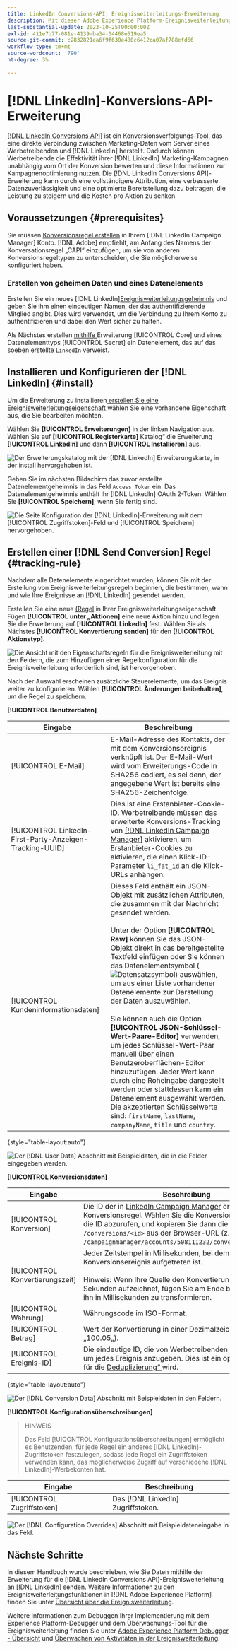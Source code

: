 ```yaml
---
title: LinkedIn Conversions-API, Ereignisweiterleitungs-Erweiterung
description: Mit dieser Adobe Experience Platform-Ereignisweiterleitungserweiterung können Sie die Leistung Ihrer LinkedIn-Marketing-Kampagne messen.
last-substantial-update: 2023-10-25T00:00:00Z
exl-id: 411e7b77-081e-4139-ba34-04468e519ea5
source-git-commit: c2832821ea6f9f630e480c6412ca07af788efd66
workflow-type: tm+mt
source-wordcount: '790'
ht-degree: 3%

---
```


# [!DNL LinkedIn]-Konversions-API-Erweiterung

[[!DNL LinkedIn Conversions API]](https://learn.microsoft.com/en-us/linkedin/marketing/integrations/ads-reporting/conversions-api) ist ein Konversionsverfolgungs-Tool, das eine direkte Verbindung zwischen Marketing-Daten vom Server eines Werbetreibenden und [!DNL LinkedIn] herstellt. Dadurch können Werbetreibende die Effektivität ihrer [!DNL LinkedIn] Marketing-Kampagnen unabhängig vom Ort der Konversion bewerten und diese Informationen zur Kampagnenoptimierung nutzen. Die [!DNL LinkedIn Conversions API]-Erweiterung kann durch eine vollständigere Attribution, eine verbesserte Datenzuverlässigkeit und eine optimierte Bereitstellung dazu beitragen, die Leistung zu steigern und die Kosten pro Aktion zu senken.

## Voraussetzungen {#prerequisites}

Sie müssen [Konversionsregel erstellen](https://www.linkedin.com/help/lms/answer/a1657171) in Ihrem [!DNL LinkedIn Campaign Manager] Konto. [!DNL Adobe] empfiehlt, am Anfang des Namens der Konversationsregel „CAPI“ einzufügen, um sie von anderen Konversionsregeltypen zu unterscheiden, die Sie möglicherweise konfiguriert haben.

### Erstellen von geheimen Daten und eines Datenelements

Erstellen Sie ein neues [!DNL LinkedIn][Ereignisweiterleitungsgeheimnis](../../../ui/event-forwarding/secrets.md) und geben Sie ihm einen eindeutigen Namen, der das authentifizierende Mitglied angibt. Dies wird verwendet, um die Verbindung zu Ihrem Konto zu authentifizieren und dabei den Wert sicher zu halten.

Als Nächstes erstellen [ mithilfe ](../../../ui/managing-resources/data-elements.md#create-a-data-element) Erweiterung [!UICONTROL Core] und eines Datenelementtyps [!UICONTROL Secret] ein Datenelement, das auf das soeben erstellte `LinkedIn` verweist.

## Installieren und Konfigurieren der [!DNL LinkedIn] {#install}

Um die Erweiterung zu installieren[ erstellen Sie eine Ereignisweiterleitungseigenschaft ](../../../ui/event-forwarding/overview.md#properties) wählen Sie eine vorhandene Eigenschaft aus, die Sie bearbeiten möchten.

Wählen Sie **[!UICONTROL Erweiterungen]** in der linken Navigation aus. Wählen Sie auf **[!UICONTROL Registerkarte]** Katalog“ die Erweiterung **[!UICONTROL LinkedIn]** und dann **[!UICONTROL Installieren]** aus.

![Der Erweiterungskatalog mit der [!DNL LinkedIn] Erweiterungskarte, in der install hervorgehoben ist.](../../../images/extensions/server/linkedin/install-extension.png)

Geben Sie im nächsten Bildschirm das zuvor erstellte Datenelementgeheimnis in das Feld `Access Token` ein. Das Datenelementgeheimnis enthält Ihr [!DNL LinkedIn] OAuth 2-Token. Wählen Sie **[!UICONTROL Speichern]**, wenn Sie fertig sind.

![Die Seite Konfiguration der [!DNL LinkedIn]-Erweiterung mit dem [!UICONTROL Zugriffstoken]-Feld und [!UICONTROL Speichern] hervorgehoben.](../../../images/extensions/server/linkedin/configure-extension.png)

## Erstellen einer [!DNL Send Conversion] Regel {#tracking-rule}

Nachdem alle Datenelemente eingerichtet wurden, können Sie mit der Erstellung von Ereignisweiterleitungsregeln beginnen, die bestimmen, wann und wie Ihre Ereignisse an [!DNL LinkedIn] gesendet werden.

Erstellen Sie eine neue [ (Regel](../../../ui/managing-resources/rules.md) in Ihrer Ereignisweiterleitungseigenschaft. Fügen **[!UICONTROL unter „Aktionen]** eine neue Aktion hinzu und legen Sie die Erweiterung auf **[!UICONTROL LinkedIn]** fest. Wählen Sie als Nächstes **[!UICONTROL Konvertierung senden]** für den **[!UICONTROL Aktionstyp]**.

![Die Ansicht mit den Eigenschaftsregeln für die Ereignisweiterleitung mit den Feldern, die zum Hinzufügen einer Regelkonfiguration für die Ereignisweiterleitung erforderlich sind, ist hervorgehoben.](../../../images/extensions/server/linkedin/linkedin-event-action.png)

Nach der Auswahl erscheinen zusätzliche Steuerelemente, um das Ereignis weiter zu konfigurieren. Wählen **[!UICONTROL Änderungen beibehalten]**, um die Regel zu speichern.

**[!UICONTROL Benutzerdaten]**

| Eingabe | Beschreibung |
| --- | --- |
| [!UICONTROL E-Mail] | E-Mail-Adresse des Kontakts, der mit dem Konversionsereignis verknüpft ist. Der E-Mail-Wert wird vom Erweiterungs-Code in SHA256 codiert, es sei denn, der angegebene Wert ist bereits eine SHA256-Zeichenfolge. |
| [!UICONTROL LinkedIn-First-Party-Anzeigen-Tracking-UUID] | Dies ist eine Erstanbieter-Cookie-ID. Werbetreibende müssen das erweiterte Konversions-Tracking von [[!DNL LinkedIn Campaign Manager]](https://www.linkedin.com/help/lms/answer/a423304/enable-first-party-cookies-on-a-linkedin-insight-tag) aktivieren, um Erstanbieter-Cookies zu aktivieren, die einen Klick-ID-Parameter `li_fat_id` an die Klick-URLs anhängen. |
| [!UICONTROL Kundeninformationsdaten] | Dieses Feld enthält ein JSON-Objekt mit zusätzlichen Attributen, die zusammen mit der Nachricht gesendet werden.<br><br>Unter der Option **[!UICONTROL Raw]** können Sie das JSON-Objekt direkt in das bereitgestellte Textfeld einfügen oder Sie können das Datenelementsymbol (![Datensatzsymbol](/help/images/icons/database.png)) auswählen, um aus einer Liste vorhandener Datenelemente zur Darstellung der Daten auszuwählen.<br><br>Sie können auch die Option **[!UICONTROL JSON-Schlüssel-Wert-Paare-Editor]** verwenden, um jedes Schlüssel-Wert-Paar manuell über einen Benutzeroberflächen-Editor hinzuzufügen. Jeder Wert kann durch eine Roheingabe dargestellt werden oder stattdessen kann ein Datenelement ausgewählt werden. Die akzeptierten Schlüsselwerte sind: `firstName`, `lastName`, `companyName`, `title` und `country`. |

{style="table-layout:auto"}

![Der [!DNL User Data] Abschnitt mit Beispieldaten, die in die Felder eingegeben werden.](../../../images/extensions/server/linkedin/configure-extension-user-data.png)

**[!UICONTROL Konversionsdaten]**

| Eingabe | Beschreibung |
| --- | --- |
| [!UICONTROL Konversion] | Die ID der in [LinkedIn Campaign Manager](https://www.linkedin.com/help/lms/answer/a1657171) erstellten Konversionsregel. Wählen Sie die Konversionsregel aus, um die ID abzurufen, und kopieren Sie dann die ID wie `/conversions/<id>` aus der Browser-URL (z. B. `/campaignmanager/accounts/508111232/conversions/15588877`). |
| [!UICONTROL Konvertierungszeit] | Jeder Zeitstempel in Millisekunden, bei dem das Konversionsereignis aufgetreten ist. <br><br> Hinweis: Wenn Ihre Quelle den Konvertierungszeitstempel in Sekunden aufzeichnet, fügen Sie am Ende bitte 000 ein, um ihn in Millisekunden zu transformieren. |
| [!UICONTROL Währung] | Währungscode im ISO-Format. |
| [!UICONTROL Betrag] | Wert der Konvertierung in einer Dezimalzeichenfolge (z. B. „100.05„). |
| [!UICONTROL Ereignis-ID] | Die eindeutige ID, die von Werbetreibenden generiert wird, um jedes Ereignis anzugeben. Dies ist ein optionales Feld, das für die [Deduplizierung“ ](https://learn.microsoft.com/en-us/linkedin/marketing/conversions/deduplication?view=li-lms-2024-02) wird. |

{style="table-layout:auto"}

![Der [!DNL Conversion Data] Abschnitt mit Beispieldaten in den Feldern.](../../../images/extensions/server/linkedin/configure-extension-conversions-data.png)

**[!UICONTROL Konfigurationsüberschreibungen]**

>HINWEIS
>
>Das Feld [!UICONTROL Konfigurationsüberschreibungen] ermöglicht es Benutzenden, für jede Regel ein anderes [!DNL LinkedIn]-Zugriffstoken festzulegen, sodass jede Regel ein Zugriffstoken verwenden kann, das möglicherweise Zugriff auf verschiedene [!DNL LinkedIn]-Werbekonten hat.

| Eingabe | Beschreibung |
| --- | --- |
| [!UICONTROL Zugriffstoken] | Das [!DNL LinkedIn] Zugriffstoken. |

![Der [!DNL Configuration Overrides] Abschnitt mit Beispieldateneingabe in das Feld.](../../../images/extensions/server/linkedin/configure-extension-configuration-override.png)

## Nächste Schritte

In diesem Handbuch wurde beschrieben, wie Sie Daten mithilfe der Erweiterung für die [!DNL LinkedIn Conversions API]-Ereignisweiterleitung an [!DNL LinkedIn] senden. Weitere Informationen zu den Ereignisweiterleitungsfunktionen in [!DNL Adobe Experience Platform] finden Sie unter [Übersicht über die Ereignisweiterleitung](../../../ui/event-forwarding/overview.md).

Weitere Informationen zum Debuggen Ihrer Implementierung mit dem Experience Platform-Debugger und dem Überwachungs-Tool für die Ereignisweiterleitung finden Sie unter [Adobe Experience Platform Debugger - Übersicht](../../../../debugger/home.md) und [Überwachen von Aktivitäten in der Ereignisweiterleitung](../../../ui/event-forwarding/monitoring.md).
